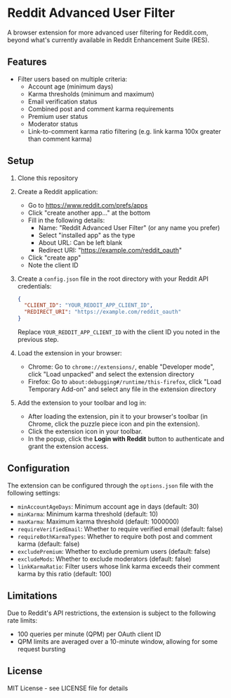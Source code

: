 # Reddit Advanced User Filter

A browser extension for more advanced user filtering for Reddit.com, beyond what's currently available in Reddit Enhancement Suite (RES).

## Features

- Filter users based on multiple criteria:
  - Account age (minimum days)
  - Karma thresholds (minimum and maximum)
  - Email verification status
  - Combined post and comment karma requirements
  - Premium user status
  - Moderator status
  - Link-to-comment karma ratio filtering (e.g. link karma 100x greater than comment karma)

## Setup

1. Clone this repository

2. Create a Reddit application:
   - Go to https://www.reddit.com/prefs/apps
   - Click "create another app..." at the bottom
   - Fill in the following details:
     - Name: "Reddit Advanced User Filter" (or any name you prefer)
     - Select "installed app" as the type
     - About URL: Can be left blank
     - Redirect URI: "https://example.com/reddit_oauth"
   - Click "create app"
   - Note the client ID

3. Create a `config.json` file in the root directory with your Reddit API credentials:
   ```json
   {
     "CLIENT_ID": "YOUR_REDDIT_APP_CLIENT_ID",
     "REDIRECT_URI": "https://example.com/reddit_oauth"
   }
   ```
   Replace `YOUR_REDDIT_APP_CLIENT_ID` with the client ID you noted in the previous step.

4. Load the extension in your browser:
   - Chrome: Go to `chrome://extensions/`, enable "Developer mode", click "Load unpacked" and select the extension directory
   - Firefox: Go to `about:debugging#/runtime/this-firefox`, click "Load Temporary Add-on" and select any file in the extension directory

5. Add the extension to your toolbar and log in:
   - After loading the extension, pin it to your browser's toolbar (in Chrome, click the puzzle piece icon and pin the extension).
   - Click the extension icon in your toolbar.
   - In the popup, click the **Login with Reddit** button to authenticate and grant the extension access.

## Configuration

The extension can be configured through the `options.json` file with the following settings:

- `minAccountAgeDays`: Minimum account age in days (default: 30)
- `minKarma`: Minimum karma threshold (default: 10)
- `maxKarma`: Maximum karma threshold (default: 1000000)
- `requireVerifiedEmail`: Whether to require verified email (default: false)
- `requireBothKarmaTypes`: Whether to require both post and comment karma (default: false)
- `excludePremium`: Whether to exclude premium users (default: false)
- `excludeMods`: Whether to exclude moderators (default: false)
- `linkKarmaRatio`: Filter users whose link karma exceeds their comment karma by this ratio (default: 100)

## Limitations

Due to Reddit's API restrictions, the extension is subject to the following rate limits:

- 100 queries per minute (QPM) per OAuth client ID
- QPM limits are averaged over a 10-minute window, allowing for some request bursting

## License

MIT License - see LICENSE file for details 